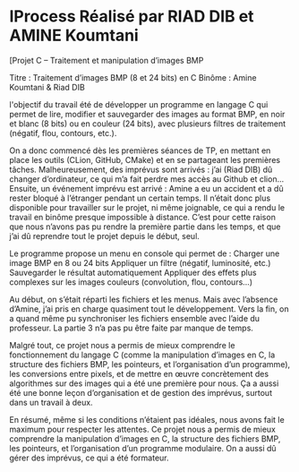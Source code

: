 # IProcess Réalisé par RIAD DIB et AMINE Koumtani

[Projet C – Traitement et manipulation d’images BMP

Titre : Traitement d’images BMP (8 et 24 bits) en C
Binôme : Amine Koumtani & Riad DIB

l'objectif du travail été de développer un programme en langage C qui permet de lire, modifier et sauvegarder des images au format BMP, en noir et blanc (8 bits) ou en couleur (24 bits), avec plusieurs filtres de traitement (négatif, flou, contours, etc.).

On a donc commencé dès les premières séances de TP, en mettant en place les outils (CLion, GitHub, CMake) et en se partageant les premières tâches. Malheureusement, des imprévus sont arrivés : j’ai (Riad DIB) dû changer d’ordinateur, ce qui m’a fait perdre mes accès au Github et clion...
Ensuite, un événement imprévu est arrivé : Amine a eu un accident et a dû rester bloqué à l’étranger pendant un certain temps. 
Il n’était donc plus disponible pour travailler sur le projet, ni même joignable, ce qui a rendu le travail en binôme presque impossible à distance.
C’est pour cette raison que nous n’avons pas pu rendre la première partie dans les temps, et que j’ai dû reprendre tout le projet depuis le début, seul.

Le programme propose un menu en console qui permet de :
Charger une image BMP en 8 ou 24 bits
Appliquer un filtre (négatif, luminosité, etc.)
Sauvegarder le résultat automatiquement
Appliquer des effets plus complexes sur les images couleurs (convolution, flou, contours…)

Au début, on s’était réparti les fichiers et les menus. Mais avec l’absence d’Amine, j’ai pris en charge quasiment tout le développement. Vers la fin, on a quand même pu synchroniser les fichiers ensemble avec l’aide du professeur. La partie 3 n’a pas pu être faite par manque de temps.

Malgré tout, ce projet nous a permis de mieux comprendre le fonctionnement du langage C (comme la manipulation d’images en C, la structure des fichiers BMP, les pointeurs, et l’organisation d’un programme), les conversions entre pixels, et de mettre en œuvre concrètement des algorithmes sur des images qui a été une première pour nous.
Ça a aussi été une bonne leçon d’organisation et de gestion des imprévus, surtout dans un travail à deux.

En résumé, même si les conditions n’étaient pas idéales, nous avons fait le maximum pour respecter les attentes.
Ce projet nous a permis de mieux comprendre la manipulation d’images en C, la structure des fichiers BMP, les pointeurs, et l’organisation d’un programme modulaire. On a aussi dû gérer des imprévus, ce qui a été formateur.
